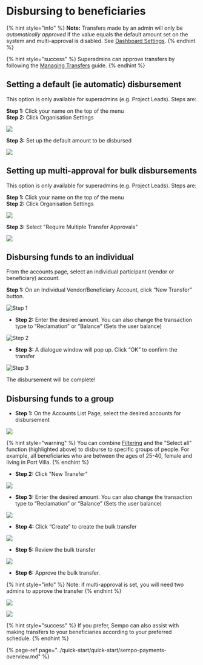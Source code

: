 # Disbursing to beneficiaries

{% hint style="info" %}
**Note:** Transfers made by an admin will only be _automatically approved_ if the value equals the default amount set on the system and multi-approval is disabled. See [Dashboard Settings](../sempo-dashboard/dashboard-overview/dashboard-settings.md). 
{% endhint %}

{% hint style="success" %}
Superadmins can approve transfers by following the [Managing Transfers](managing-transfers.md#approving-transfers) guide.
{% endhint %}

## Setting a default \(ie automatic\) disbursement

This option is only available for superadmins \(e.g. Project Leads\). Steps are:

**Step 1:** Click your name on the top of the menu  
**Step 2:** Click Organisation Settings 

![](../.gitbook/assets/image%20%2823%29.png)

  
**Step 3:** Set up the default amount to be disbursed 

![](../.gitbook/assets/image%20%2824%29.png)

## Setting up multi-approval for bulk disbursements

This option is only available for superadmins \(e.g. Project Leads\). Steps are:

**Step 1:** Click your name on the top of the menu  
**Step 2:** Click Organisation Settings



![](../.gitbook/assets/image%20%2823%29.png)

**Step 3:** Select "Require Multiple Transfer Approvals" 

![](../.gitbook/assets/screen-shot-2021-04-20-at-6.31.03-am.png)

## Disbursing funds to an individual

From the accounts page, select an individual participant \(vendor or beneficiary\) account. 

**Step 1:** On an Individual Vendor/Beneficiary Account, click “New Transfer” button.

![Step 1](../.gitbook/assets/screen-shot-2020-09-08-at-11.58.04-am.png)

* **Step 2:** Enter the desired amount. You can also change the transaction type to “Reclamation” or “Balance” \(Sets the user balance\)

![Step 2](../.gitbook/assets/screen-shot-2020-09-08-at-11.58.12-am.png)

* **Step 3:** A dialogue window will pop up. Click “OK” to confirm the transfer

![Step 3](../.gitbook/assets/screen-shot-2020-09-08-at-11.58.26-am.png)

The disbursement will be complete!

## Disbursing funds to a group

* **Step 1:** On the Accounts List Page, select the desired accounts for disbursement

![](../.gitbook/assets/screen-shot-2021-04-20-at-6.34.22-am.png)

{% hint style="warning" %}
You can combine [Filtering](../monitoring-and-analysing-data/managing-beneficiaries.md#filtering) and the "Select all" function \(highlighted above\) to disburse to specific groups of people. For example, all beneficiaries who are between the ages of 25-40, female and living in Port Villa.
{% endhint %}

* **Step 2:** Click "New Transfer"

![](../.gitbook/assets/screen-shot-2021-04-20-at-6.34.43-am.png)

* **Step 3:** Enter the desired amount. You can also change the transaction type to “Reclamation” or “Balance” \(Sets the user balance\)

![](../.gitbook/assets/screen-shot-2021-04-20-at-6.35.18-am%20%281%29.png)

* **Step 4:** Click “Create” to create the bulk transfer

![](../.gitbook/assets/screen-shot-2021-04-20-at-6.35.18-am.png)

* **Step 5:** Review the bulk transfer

![](../.gitbook/assets/screen-shot-2021-04-20-at-6.35.41-am.png)

* **Step 6:** Approve the bulk transfer. 

{% hint style="info" %}
Note: if multi-approval is set, you will need two admins to approve the transfer
{% endhint %}

![](../.gitbook/assets/screen-shot-2021-04-20-at-6.35.50-am.png)

![](../.gitbook/assets/screen-shot-2021-04-20-at-6.36.02-am.png)

{% hint style="success" %}
If you prefer, Sempo can also assist with making transfers to your beneficiaries according to your preferred schedule.
{% endhint %}

{% page-ref page="../quick-start/quick-start/sempo-payments-overview.md" %}

